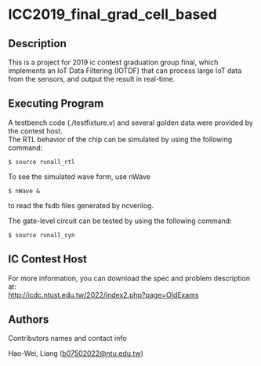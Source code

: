 # ICC2019_final_grad_cell_based

## Description

This is a project for 2019 ic contest graduation group final, which implements an IoT Data Filtering (IOTDF) that can process large IoT data from the sensors, and output the result in real-time.


## Executing Program

A testbench code (./testfixture.v) and several golden data were provided by the contest host.  
The RTL behavior of the chip can be simulated by using the following command: 
```
$ source runall_rtl
```
To see the simulated wave form, use nWave
```
$ nWave &
```
to read the fsdb files generated by ncverilog.  

The gate-level circuit can be tested by using the following command:
```
$ source runall_syn
```

## IC Contest Host
For more information, you can download the spec and problem description at:  
http://icdc.ntust.edu.tw/2022/index2.php?page=OldExams

## Authors

Contributors names and contact info

Hao-Wei, Liang (b07502022@ntu.edu.tw) 

